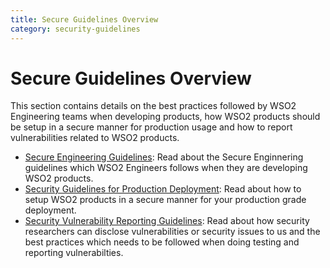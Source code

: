 ```yaml
---
title: Secure Guidelines Overview
category: security-guidelines
---
```


# Secure Guidelines Overview
This section contains details on the best practices followed by WSO2 Engineering teams when developing products, how WSO2 products should be setup in a secure manner for production usage and how to report vulnerabilities related to WSO2 products.

* [Secure Engineering Guidelines]({{base_path}}/security-guidelines/secure-engineering-guidelines/): Read about the Secure Enginnering guidelines which WSO2 Engineers follows when they are developing WSO2 products.
* [Security Guidelines for Production Deployment]({{base_path}}/security-guidelines/security-guidelines-for-production-deployment/): Read about how to setup WSO2 products in a secure manner for your production grade deployment.
* [Security Vulnerability Reporting Guidelines]({{base_path}}/security-guidelines/vulnerability-reporting-guidelines/): Read about how security researchers can disclose vulnerabilities or security issues to us and the best practices which needs to be followed when doing testing and reporting vulnerabilties.

